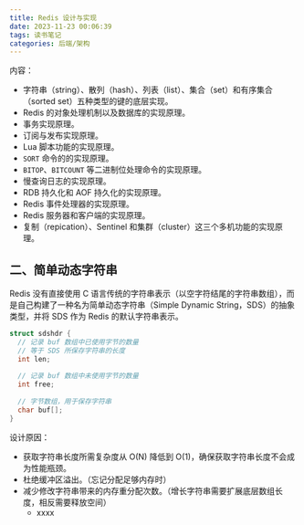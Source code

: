 ```yaml
---
title: Redis 设计与实现
date: 2023-11-23 00:06:39
tags: 读书笔记
categories: 后端/架构
---
```


内容：

- 字符串（string）、散列（hash）、列表（list）、集合（set）和有序集合（sorted set）五种类型的键的底层实现。
- Redis 的对象处理机制以及数据库的实现原理。
- 事务实现原理。
- 订阅与发布实现原理。
- Lua 脚本功能的实现原理。
- `SORT`  命令的的实现原理。
- `BITOP`、`BITCOUNT` 等二进制位处理命令的实现原理。
- 慢查询日志的实现原理。
- RDB 持久化和 AOF 持久化的实现原理。
- Redis 事件处理器的实现原理。
- Redis 服务器和客户端的实现原理。
- 复制（repication）、Sentinel 和集群（cluster）这三个多机功能的实现原理。



<!--more-->





## 二、简单动态字符串

Redis 没有直接使用 C 语言传统的字符串表示（以空字符结尾的字符串数组），而是自己构建了一种名为简单动态字符串（Simple Dynamic String，SDS）的抽象类型，并将 SDS 作为 Redis 的默认字符串表示。

```c
struct sdshdr {
  // 记录 buf 数组中已使用字节的数量
  // 等于 SDS 所保存字符串的长度
  int len;
  
  // 记录 buf 数组中未使用字节的数量
  int free;
  
  // 字节数组，用于保存字符串
  char buf[];
}
```

设计原因：

- 获取字符串长度所需复杂度从 O(N) 降低到 O(1)，确保获取字符串长度不会成为性能瓶颈。
- 杜绝缓冲区溢出。（忘记分配足够内存时）
- 减少修改字符串带来的内存重分配次数。（增长字符串需要扩展底层数组长度，相反需要释放空间）
  - xxxx


















